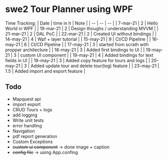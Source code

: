 # swe2 Tour Planner using WPF

Time Tracking:
| Date      | time in h | Note                                           |
| --        | --        | --                                             |
| 7-mar-21  | 2         | Hello World in WPF                             |
| 19-mar-21 | 2         | Design thoughs / understanding MVVM            |
| 21-mar-21 | 2         | DAL PoC                                        |
| 22-mar-21 | 2         | Created UI without bindings                    |
| 14-may-21 | 4         | Wpf + layer tutorial                           |
| 15-may-21 | 9         | CI/CD Pipeline                                 |
| 16-may-21 | 6         | CI/CD Pipeline                                 |
| 17-may-21 | 3         | started from scrath with propper architecture  |
| 18-may-21 | 3         | Added first bindings to UI                     |
| 19-may-21 | 3         | custom UI component                            |
| 19-may-21 | 4         | Added bindings for text fields in UI           |
| 19-may-21 | 3         | Added copy feature for tours and logs          |
| 20-may-21 | 3         | Added update tour and delete tour(log) feature |
| 23-may-21 | 1.5         | Added import and export feature |


## Todo
* Mapquest api
* import export
* CRUD Tours + logs
* add logging
* Write unit tests
* error handling
* Navigation
* pdf report generation
* Custom Exceptions
* ~~custom ui component~~ -> done image + caption
* ~~config file~~ -> using App.confing
